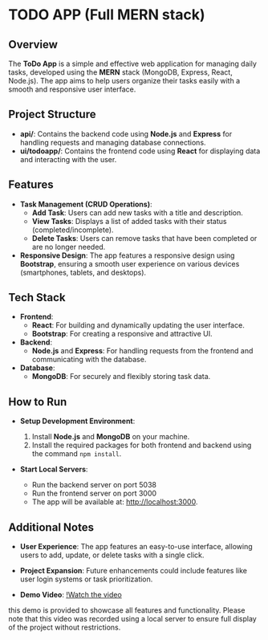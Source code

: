 # TODO APP (Full MERN stack)

## Overview

The **ToDo App** is a simple and effective web application for managing daily tasks, developed using the **MERN** stack (MongoDB, Express, React, Node.js). The app aims to help users organize their tasks easily with a smooth and responsive user interface.

## Project Structure

- **api/**: Contains the backend code using **Node.js** and **Express** for handling requests and managing database connections.
- **ui/todoapp/**: Contains the frontend code using **React** for displaying data and interacting with the user.

## Features

- **Task Management (CRUD Operations)**:
  - **Add Task**: Users can add new tasks with a title and description.
  - **View Tasks**: Displays a list of added tasks with their status (completed/incomplete).
  - **Delete Tasks**: Users can remove tasks that have been completed or are no longer needed.
- **Responsive Design**: The app features a responsive design using **Bootstrap**, ensuring a smooth user experience on various devices (smartphones, tablets, and desktops).

## Tech Stack

- **Frontend**:
  - **React**: For building and dynamically updating the user interface.
  - **Bootstrap**: For creating a responsive and attractive UI.
- **Backend**:
  - **Node.js** and **Express**: For handling requests from the frontend and communicating with the database.
- **Database**:
  - **MongoDB**: For securely and flexibly storing task data.

## How to Run

- **Setup Development Environment**:

  1. Install **Node.js** and **MongoDB** on your machine.
  2. Install the required packages for both frontend and backend using the command `npm install`.

- **Start Local Servers**:
  - Run the backend server on port 5038
  - Run the frontend server on port 3000
  - The app will be available at: [http://localhost:3000](http://localhost:3000).

## Additional Notes

- **User Experience**: The app features an easy-to-use interface, allowing users to add, update, or delete tasks with a single click.

- **Project Expansion**: Future enhancements could include features like user login systems or task prioritization.

- **Demo Video**: [!Watch the video](https://github.com/BnRamadan/bn-fs-mern-1-todo-app/issues/1)

this demo is provided to showcase all features and functionality. Please note that this video was recorded using a local server to ensure full display of the project without restrictions.
